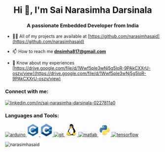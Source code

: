 <h1 align="center">Hi 👋, I'm Sai Narasimha Darsinala</h1>
<h3 align="center">A passionate Embedded Developer from India</h3>

- 👨‍💻 All of my projects are available at [https://github.com/narasimhasaid](https://github.com/narasimhasaid)

- 📫 How to reach me **dnsimha817@gmail.com**

- 📄 Know about my experiences [https://drive.google.com/file/d/1Wwf5ple3wNj5g5loR-9PAkCXXrU-oszv/view](https://drive.google.com/file/d/1Wwf5ple3wNj5g5loR-9PAkCXXrU-oszv/view)

<h3 align="left">Connect with me:</h3>
<p align="left">
<a href="https://linkedin.com/in/sai narasimha darsinala" target="blank"><img align="center" src="https://raw.githubusercontent.com/rahuldkjain/github-profile-readme-generator/master/src/images/icons/Social/linked-in-alt.svg" alt="linkedin.com/in/sai-narasimha-darsinala-0227811a0" height="30" width="40" /></a>
</p>

<h3 align="left">Languages and Tools:</h3>
<p align="left"> <a href="https://www.arduino.cc/" target="_blank" rel="noreferrer"> <img src="https://cdn.worldvectorlogo.com/logos/arduino-1.svg" alt="arduino" width="40" height="40"/> </a> <a href="https://www.cprogramming.com/" target="_blank" rel="noreferrer"> <img src="https://raw.githubusercontent.com/devicons/devicon/master/icons/c/c-original.svg" alt="c" width="40" height="40"/> </a> <a href="https://www.w3schools.com/cpp/" target="_blank" rel="noreferrer"> <img src="https://raw.githubusercontent.com/devicons/devicon/master/icons/cplusplus/cplusplus-original.svg" alt="cplusplus" width="40" height="40"/> </a> <a href="https://git-scm.com/" target="_blank" rel="noreferrer"> <img src="https://www.vectorlogo.zone/logos/git-scm/git-scm-icon.svg" alt="git" width="40" height="40"/> </a> <a href="https://www.linux.org/" target="_blank" rel="noreferrer"> <img src="https://raw.githubusercontent.com/devicons/devicon/master/icons/linux/linux-original.svg" alt="linux" width="40" height="40"/> </a> <a href="https://www.mathworks.com/" target="_blank" rel="noreferrer"> <img src="https://upload.wikimedia.org/wikipedia/commons/2/21/Matlab_Logo.png" alt="matlab" width="40" height="40"/> </a> <a href="https://www.python.org" target="_blank" rel="noreferrer"> <img src="https://raw.githubusercontent.com/devicons/devicon/master/icons/python/python-original.svg" alt="python" width="40" height="40"/> </a> <a href="https://www.tensorflow.org" target="_blank" rel="noreferrer"> <img src="https://www.vectorlogo.zone/logos/tensorflow/tensorflow-icon.svg" alt="tensorflow" width="40" height="40"/> </a> </p>

<p><img align="center" src="https://github-readme-stats.vercel.app/api/top-langs?username=narasimhasaid&show_icons=true&locale=en&layout=compact" alt="narasimhasaid" /></p>
